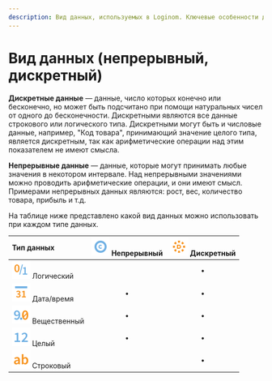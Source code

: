```yaml
---
description: Вид данных, используемых в Loginom. Ключевые особенности дискретных данных. Особенности непрерывных данных. Совместимость типов и видов данных.
---
```

# Вид данных (непрерывный, дискретный)

**Дискретные данные** — данные, число которых конечно или бесконечно, но может быть подсчитано при помощи натуральных чисел от одного до бесконечности. Дискретными являются все данные строкового или логического типа. Дискретными могут быть и числовые данные, например, "Код товара", принимающий значение целого типа, является дискретным, так как арифметические операции над этим показателем не имеют смысла.

**Непрерывные данные** — данные, которые могут принимать любые значения в некотором интервале. Над непрерывными значениями можно проводить арифметические операции, и они имеют смысл. Примерами непрерывных данных являются: рост, вес, количество товара, прибыль и т.д.

На таблице ниже представлено какой вид данных можно использовать при каждом типе данных.

| Тип данных | ![](./../images/icons/common/data-types/continuous_default.svg) Непрерывный | ![](./../images/icons/common/data-types/discrete_default.svg) Дискретный |
| :- | :-: | :-: |
| ![](./../images/icons/common/data-types/boolean_default.svg) Логический | | • |
| ![](./../images/icons/common/data-types/datetime_default.svg) Дата/время | • |•|
| ![](./../images/icons/common/data-types/float_default.svg) Вещественный | • | • |
| ![](./../images/icons/common/data-types/integer_default.svg) Целый | • | • |
| ![](./../images/icons/common/data-types/string_default.svg) Строковый | | • |